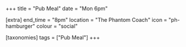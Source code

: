 +++
title = "Pub Meal"
date = "Mon 6pm"

[extra]
end_time = "8pm"
location = "The Phantom Coach"
icon = "ph-hamburger"
colour = "social"

[taxonomies]
tags = ["Pub Meal"]
+++






